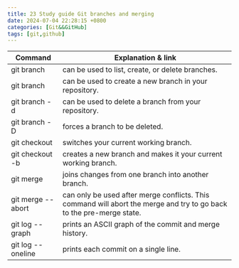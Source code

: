 ```yaml
---
title: 23 Study guide Git branches and merging  
date: 2024-07-04 22:28:15 +0800  
categories: [Git&&GitHub]  
tags: [git,github]  
---
```

| Command | Explanation & link |
| --- | --- |
| git branch | can be used to list, create, or delete branches. |
| git branch <name> | can be used to create a new branch in your repository. |
| git branch -d <name> | can be used to delete a branch from your repository. |
| git branch -D <name> | forces a branch to be deleted. |
| git checkout <branch> | switches your current working branch. |
| git checkout -b <new-branch> | creates a new branch and makes it your current working branch.  |
| git merge <branch> |  joins changes from one branch into another branch. |
| git merge --abort | can only be used after merge conflicts. This command will abort the merge and try to go back to the pre-merge state. |
| git log --graph | prints an ASCII graph of the commit and merge history. |
| git log --oneline | prints each commit on a single line. |
